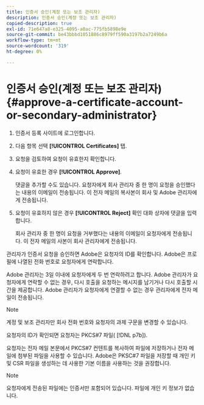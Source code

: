 ```yaml
---
title: 인증서 승인(계정 또는 보조 관리자)
description: 인증서 승인(계정 또는 보조 관리자)
copied-description: true
exl-id: 71e647a8-e325-4095-a0ac-775fb5898e9e
source-git-commit: be43bbbd1051886c8979ff590a3197b2a7249b6a
workflow-type: tm+mt
source-wordcount: '319'
ht-degree: 0%

---
```


# 인증서 승인(계정 또는 보조 관리자){#approve-a-certificate-account-or-secondary-administrator}

1. 인증서 등록 사이트에 로그인합니다.
1. 다음 항목 선택 **[!UICONTROL Certificates]** 탭.
1. 요청을 검토하여 요청이 유효한지 확인합니다.
1. 요청이 유효한 경우 **[!UICONTROL Approve]**.

   댓글을 추가할 수도 있습니다. 요청자에게 회사 관리자 중 한 명이 요청을 승인했다는 내용의 이메일이 전송됩니다. 이 전자 메일의 복사본이 회사 및 Adobe 관리자에게 전송됩니다.

1. 요청이 유효하지 않은 경우 **[!UICONTROL Reject]** 확인 대화 상자에 댓글을 입력합니다.

   회사 관리자 중 한 명이 요청을 거부했다는 내용의 이메일이 요청자에게 전송됩니다. 이 전자 메일의 사본이 회사 관리자에게 전송됩니다.

관리자가 인증서 요청을 승인하면 Adobe은 요청자의 ID를 확인합니다. Adobe은 프로필에 나열된 전화 번호로 요청자에게 연락합니다.

Adobe 관리자는 3일 이내에 요청자에게 두 번 연락하려고 합니다. Adobe 관리자가 요청자에게 연락할 수 없는 경우, 다시 호출을 요청하는 메시지를 남기거나 다시 호출할 시간을 제공합니다. Adobe 관리자가 요청자에게 연결할 수 없는 경우 관리자에게 전자 메일이 전송됩니다.

>[!NOTE]
>
>계정 및 보조 관리자만 회사 전화 번호와 요청자의 과제 구문을 변경할 수 있습니다.

요청자의 ID가 확인되면 요청자는 PKCS#7 파일( [!DNL p7b]).

요청자는 전자 메일 본문에서 PKCS#7 컨텐트를 복사하여 파일에 저장하거나 전자 메일에 첨부된 파일을 사용할 수 있습니다. Adobe은 PKSC#7 파일을 저장할 때 개인 키 및 CSR 파일을 생성하는 데 사용한 기본 이름을 사용하는 것을 권장합니다.

>[!NOTE]
>
>요청자에게 전송된 파일에는 인증서만 포함되어 있습니다. 파일에 개인 키 정보가 없습니다.

